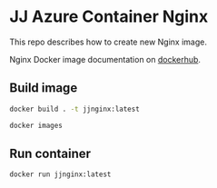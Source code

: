 # JJ Azure Container Nginx

This repo describes how to create new Nginx image.

Nginx Docker image documentation on [dockerhub](https://hub.docker.com/_/nginx/).

## Build image

```bash
docker build . -t jjnginx:latest

docker images
```

## Run container

```bash
docker run jjnginx:latest
```